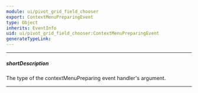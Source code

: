 ```yaml
---
module: ui/pivot_grid_field_chooser
export: ContextMenuPreparingEvent
type: Object
inherits: EventInfo
uid: ui/pivot_grid_field_chooser:ContextMenuPreparingEvent
generateTypeLink: 
---
```

---
##### shortDescription
The type of the contextMenuPreparing event handler's argument.

---
<!-- Description goes here -->
